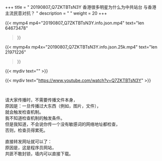 +++
title = " 20190807_Q7ZKTBTsN3Y 香港很多明星为什么为中共站台 与香港主流民意对抗？ "
description = "  "
weight = 20
+++

{{< mymp4 mp4="20190807_Q7ZKTBTsN3Y.info.json.mp4" 
text="len 64673478"
>}}

{{< mymp4x  mp4x="20190807_Q7ZKTBTsN3Y.info.json.25k.mp4"
text="len 21971226"
>}}


{{< mydiv text="" >}}
<br>

{{< mydiv text="https://www.youtube.com/watch?v=Q7ZKTBTsN3Y" >}}


<br>

请大家传播时，不需要传播文件本身，<br>
原因是：一旦传播过大东西（例如，图片，文件），<br>
就会触发检查机制。<br>
我不知道检查机制的触发条件。<br>
但是我知道，不会说你传一个没有敏感词的网络地址都检查，<br>
否则，检查员得累死。<br><br>
直接转发网址就可以了：<br>
原因是，这是程序员网站，<br>
共匪不敢封锁，墙内可以直接下载。


